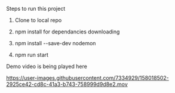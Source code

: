 Steps to run this project 

1. Clone to local repo 

2. npm install for dependancies downloading 

3. npm install --save-dev nodemon 

4. npm run start


Demo video is being played here 

https://user-images.githubusercontent.com/7334929/158018502-2925ce42-cd8c-41a3-b743-758999d9d8e2.mov

